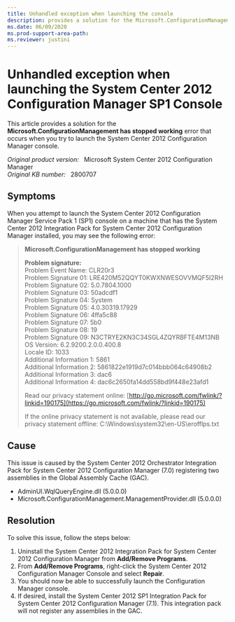 ```yaml
---
title: Unhandled exception when launching the console
description: provides a solution for the Microsoft.ConfigurationManagement has stopped working error that occurs when you try to launch the System Center 2012 Configuration Manager console.
ms.date: 06/09/2020
ms.prod-support-area-path: 
ms.reviewer: justini
---
```

# Unhandled exception when launching the System Center 2012 Configuration Manager SP1 Console

This article provides a solution for the **Microsoft.ConfigurationManagement has stopped working** error that occurs when you try to launch the System Center 2012 Configuration Manager console.

_Original product version:_ &nbsp; Microsoft System Center 2012 Configuration Manager  
_Original KB number:_ &nbsp; 2800707

## Symptoms

When you attempt to launch the System Center 2012 Configuration Manager Service Pack 1 (SP1) console on a machine that has the System Center 2012 Integration Pack for System Center 2012 Configuration Manager installed, you may see the following error:

> **Microsoft.ConfigurationManagement has stopped working**
>
> **Problem signature:**  
> Problem Event Name: CLR20r3  
> Problem Signature 01: LRE420M52QQYT0KWXNWESOVVMQF5I2RH  
> Problem Signature 02: 5.0.7804.1000  
> Problem Signature 03: 50adcdf1  
> Problem Signature 04: System  
> Problem Signature 05: 4.0.30319.17929  
> Problem Signature 06: 4ffa5c88  
> Problem Signature 07: 5b0  
> Problem Signature 08: 19  
> Problem Signature 09: N3CTRYE2KN3C34SGL4ZQYRBFTE4M13NB  
> OS Version: 6.2.9200.2.0.0.400.8  
> Locale ID: 1033  
> Additional Information 1: 5861  
> Additional Information 2: 5861822e1919d7c014bbb064c64908b2  
> Additional Information 3: dac6  
> Additional Information 4: dac6c2650fa14dd558bd9f448e23afd1
>
> Read our privacy statement online: [http://go.microsoft.com/fwlink/?linkid=190175](https://go.microsoft.com/fwlink/?linkid=190175)
>
> If the online privacy statement is not available, please read our privacy statement offline: C:\Windows\system32\en-US\erofflps.txt

## Cause

This issue is caused by the System Center 2012 Orchestrator Integration Pack for System Center 2012 Configuration Manager (7.0) registering two assemblies in the Global Assembly Cache (GAC).

- AdminUI.WqlQueryEngine.dll (5.0.0.0)
- Microsoft.ConfigurationManagement.ManagementProvider.dll (5.0.0.0)

## Resolution

To solve this issue, follow the steps below:

 1. Uninstall the System Center 2012 Integration Pack for System Center 2012 Configuration Manager from **Add/Remove Programs**.
 2. From **Add/Remove Programs**, right-click the System Center 2012 Configuration Manager Console and select **Repair**.
 3. You should now be able to successfully launch the Configuration Manager console.
 4. If desired, install the System Center 2012 SP1 Integration Pack for System Center 2012 Configuration Manager (7.1). This integration pack will not register any assemblies in the GAC.
